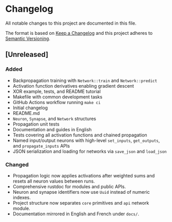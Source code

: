 # Changelog

All notable changes to this project are documented in this file.

The format is based on [Keep a Changelog](https://keepachangelog.com/en/1.1.0/)
and this project adheres to [Semantic Versioning](https://semver.org/spec/v2.0.0.html).

## [Unreleased]
### Added
- Backpropagation training with `Network::train` and `Network::predict`
- Activation function derivatives enabling gradient descent
- XOR example, tests, and README tutorial
- Makefile with common development tasks
- GitHub Actions workflow running `make ci`
- Initial changelog
- README.md
- `Neuron`, `Synapse`, and `Network` structures
- Propagation unit tests
- Documentation and guides in English
- Tests covering all activation functions and chained propagation
- Named input/output neurons with high-level `set_inputs`, `get_outputs`, and
  `propagate_inputs` APIs
- JSON serialization and loading for networks via `save_json` and `load_json`
### Changed
- Propagation logic now applies activations after weighted sums and resets all
  neuron values between runs.
- Comprehensive rustdoc for modules and public APIs.
- Neuron and synapse identifiers now use `Uuid` instead of numeric indexes.
- Project structure now separates `core` primitives and `api` network module.
- Documentation mirrored in English and French under `docs/`.
